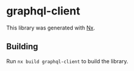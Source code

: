 # graphql-client

This library was generated with [Nx](https://nx.dev).

## Building

Run `nx build graphql-client` to build the library.
